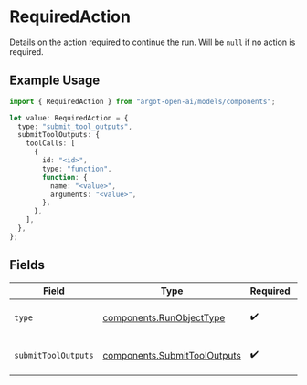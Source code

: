 # RequiredAction

Details on the action required to continue the run. Will be `null` if no action is required.

## Example Usage

```typescript
import { RequiredAction } from "argot-open-ai/models/components";

let value: RequiredAction = {
  type: "submit_tool_outputs",
  submitToolOutputs: {
    toolCalls: [
      {
        id: "<id>",
        type: "function",
        function: {
          name: "<value>",
          arguments: "<value>",
        },
      },
    ],
  },
};
```

## Fields

| Field                                                                        | Type                                                                         | Required                                                                     | Description                                                                  |
| ---------------------------------------------------------------------------- | ---------------------------------------------------------------------------- | ---------------------------------------------------------------------------- | ---------------------------------------------------------------------------- |
| `type`                                                                       | [components.RunObjectType](../../models/components/runobjecttype.md)         | :heavy_check_mark:                                                           | For now, this is always `submit_tool_outputs`.                               |
| `submitToolOutputs`                                                          | [components.SubmitToolOutputs](../../models/components/submittooloutputs.md) | :heavy_check_mark:                                                           | Details on the tool outputs needed for this run to continue.                 |